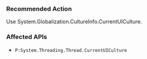 ### Recommended Action
Use System.Globalization.CultureInfo.CurrentUICulture.

### Affected APIs
* `P:System.Threading.Thread.CurrentUICulture`

